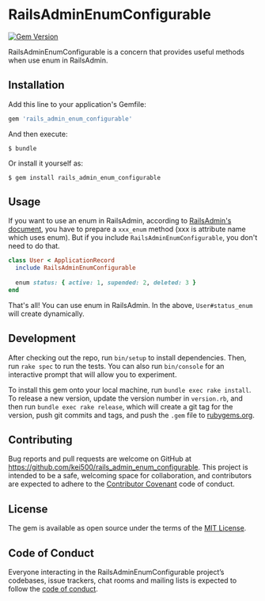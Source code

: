 # RailsAdminEnumConfigurable
[![Gem Version](https://badge.fury.io/rb/rails_admin_enum_configurable.png)](http://badge.fury.io/rb/rails_admin_enum_configurable)

RailsAdminEnumConfigurable is a concern that provides useful methods when use enum in RailsAdmin.

## Installation

Add this line to your application's Gemfile:

```ruby
gem 'rails_admin_enum_configurable'
```

And then execute:

    $ bundle

Or install it yourself as:

    $ gem install rails_admin_enum_configurable

## Usage

If you want to use an enum in RailsAdmin, according to [RailsAdmin's document](https://github.com/sferik/rails_admin/wiki/Enumeration), you have to prepare a `xxx_enum` method (xxx is attribute name which uses enum). But if you include `RailsAdminEnumConfigurable`, you don't need to do that.

```ruby
class User < ApplicationRecord
  include RailsAdminEnumConfigurable
  
  enum status: { active: 1, supended: 2, deleted: 3 }
end
```

That's all! You can use enum in RailsAdmin. In the above, `User#status_enum` will create dynamically.

## Development

After checking out the repo, run `bin/setup` to install dependencies. Then, run `rake spec` to run the tests. You can also run `bin/console` for an interactive prompt that will allow you to experiment.

To install this gem onto your local machine, run `bundle exec rake install`. To release a new version, update the version number in `version.rb`, and then run `bundle exec rake release`, which will create a git tag for the version, push git commits and tags, and push the `.gem` file to [rubygems.org](https://rubygems.org).

## Contributing

Bug reports and pull requests are welcome on GitHub at https://github.com/kei500/rails_admin_enum_configurable. This project is intended to be a safe, welcoming space for collaboration, and contributors are expected to adhere to the [Contributor Covenant](http://contributor-covenant.org) code of conduct.

## License

The gem is available as open source under the terms of the [MIT License](https://opensource.org/licenses/MIT).

## Code of Conduct

Everyone interacting in the RailsAdminEnumConfigurable project’s codebases, issue trackers, chat rooms and mailing lists is expected to follow the [code of conduct](https://github.com/kei500/rails_admin_enum_configurable/blob/master/CODE_OF_CONDUCT.md).
